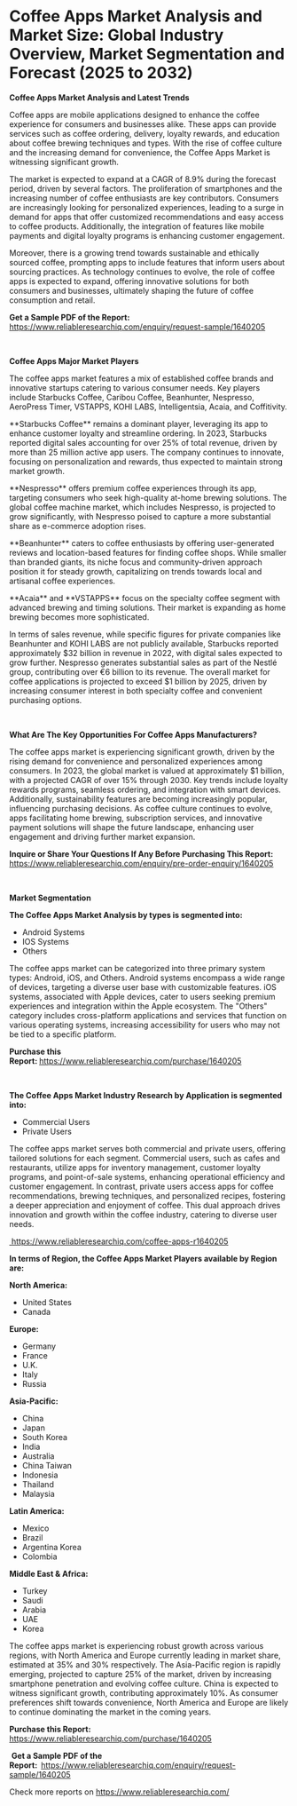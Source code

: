 <p><h1>Coffee Apps Market Analysis and Market Size: Global Industry Overview, Market Segmentation and Forecast (2025 to 2032)</h1></p><p><strong>Coffee Apps Market Analysis and Latest Trends</strong></p>
<p><p>Coffee apps are mobile applications designed to enhance the coffee experience for consumers and businesses alike. These apps can provide services such as coffee ordering, delivery, loyalty rewards, and education about coffee brewing techniques and types. With the rise of coffee culture and the increasing demand for convenience, the Coffee Apps Market is witnessing significant growth.</p><p>The market is expected to expand at a CAGR of 8.9% during the forecast period, driven by several factors. The proliferation of smartphones and the increasing number of coffee enthusiasts are key contributors. Consumers are increasingly looking for personalized experiences, leading to a surge in demand for apps that offer customized recommendations and easy access to coffee products. Additionally, the integration of features like mobile payments and digital loyalty programs is enhancing customer engagement.</p><p>Moreover, there is a growing trend towards sustainable and ethically sourced coffee, prompting apps to include features that inform users about sourcing practices. As technology continues to evolve, the role of coffee apps is expected to expand, offering innovative solutions for both consumers and businesses, ultimately shaping the future of coffee consumption and retail.</p></p>
<p><strong>Get a Sample PDF of the Report:&nbsp;</strong> <a href="https://www.reliableresearchiq.com/enquiry/request-sample/1640205?utm_campaign=2735&utm_medium=2&utm_source=Github&utm_content=ia&utm_term=05032025&utm_id=coffee-apps">https://www.reliableresearchiq.com/enquiry/request-sample/1640205</a></p>
<p>&nbsp;</p>
<p><strong>Coffee Apps Major Market Players</strong></p>
<p><p>The coffee apps market features a mix of established coffee brands and innovative startups catering to various consumer needs. Key players include Starbucks Coffee, Caribou Coffee, Beanhunter, Nespresso, AeroPress Timer, VSTAPPS, KOHI LABS, Intelligentsia, Acaia, and Coffitivity.</p><p>**Starbucks Coffee** remains a dominant player, leveraging its app to enhance customer loyalty and streamline ordering. In 2023, Starbucks reported digital sales accounting for over 25% of total revenue, driven by more than 25 million active app users. The company continues to innovate, focusing on personalization and rewards, thus expected to maintain strong market growth.</p><p>**Nespresso** offers premium coffee experiences through its app, targeting consumers who seek high-quality at-home brewing solutions. The global coffee machine market, which includes Nespresso, is projected to grow significantly, with Nespresso poised to capture a more substantial share as e-commerce adoption rises.</p><p>**Beanhunter** caters to coffee enthusiasts by offering user-generated reviews and location-based features for finding coffee shops. While smaller than branded giants, its niche focus and community-driven approach position it for steady growth, capitalizing on trends towards local and artisanal coffee experiences.</p><p>**Acaia** and **VSTAPPS** focus on the specialty coffee segment with advanced brewing and timing solutions. Their market is expanding as home brewing becomes more sophisticated. </p><p>In terms of sales revenue, while specific figures for private companies like Beanhunter and KOHI LABS are not publicly available, Starbucks reported approximately $32 billion in revenue in 2022, with digital sales expected to grow further. Nespresso generates substantial sales as part of the Nestlé group, contributing over €6 billion to its revenue. The overall market for coffee applications is projected to exceed $1 billion by 2025, driven by increasing consumer interest in both specialty coffee and convenient purchasing options.</p></p>
<p>&nbsp;</p>
<p><strong>What Are The Key Opportunities For Coffee Apps Manufacturers?</strong></p>
<p><p>The coffee apps market is experiencing significant growth, driven by the rising demand for convenience and personalized experiences among consumers. In 2023, the global market is valued at approximately $1 billion, with a projected CAGR of over 15% through 2030. Key trends include loyalty rewards programs, seamless ordering, and integration with smart devices. Additionally, sustainability features are becoming increasingly popular, influencing purchasing decisions. As coffee culture continues to evolve, apps facilitating home brewing, subscription services, and innovative payment solutions will shape the future landscape, enhancing user engagement and driving further market expansion.</p></p>
<p><strong>Inquire or Share Your Questions If Any Before Purchasing This Report:</strong> <a href="https://www.reliableresearchiq.com/enquiry/pre-order-enquiry/1640205?utm_campaign=2735&utm_medium=2&utm_source=Github&utm_content=ia&utm_term=05032025&utm_id=coffee-apps">https://www.reliableresearchiq.com/enquiry/pre-order-enquiry/1640205</a></p>
<p>&nbsp;</p>
<p><strong>Market Segmentation</strong></p>
<p><strong>The Coffee Apps Market Analysis by types is segmented into:</strong></p>
<p><ul><li>Android Systems</li><li>IOS Systems</li><li>Others</li></ul></p>
<p><p>The coffee apps market can be categorized into three primary system types: Android, iOS, and Others. Android systems encompass a wide range of devices, targeting a diverse user base with customizable features. iOS systems, associated with Apple devices, cater to users seeking premium experiences and integration within the Apple ecosystem. The "Others" category includes cross-platform applications and services that function on various operating systems, increasing accessibility for users who may not be tied to a specific platform.</p></p>
<p><strong>Purchase this Report:&nbsp;</strong><a href="https://www.reliableresearchiq.com/purchase/1640205?utm_campaign=2735&utm_medium=2&utm_source=Github&utm_content=ia&utm_term=05032025&utm_id=coffee-apps">https://www.reliableresearchiq.com/purchase/1640205</a></p>
<p>&nbsp;</p>
<p><strong>The Coffee Apps Market Industry Research by Application is segmented into:</strong></p>
<p><ul><li>Commercial Users</li><li>Private Users</li></ul></p>
<p><p>The coffee apps market serves both commercial and private users, offering tailored solutions for each segment. Commercial users, such as cafes and restaurants, utilize apps for inventory management, customer loyalty programs, and point-of-sale systems, enhancing operational efficiency and customer engagement. In contrast, private users access apps for coffee recommendations, brewing techniques, and personalized recipes, fostering a deeper appreciation and enjoyment of coffee. This dual approach drives innovation and growth within the coffee industry, catering to diverse user needs.</p></p>
<p><a href="https://www.reliableresearchiq.com/coffee-apps-r1640205?utm_campaign=2735&utm_medium=2&utm_source=Github&utm_content=ia&utm_term=05032025&utm_id=coffee-apps">&nbsp;https://www.reliableresearchiq.com/coffee-apps-r1640205</a></p>
<p><strong>In terms of Region, the Coffee Apps Market Players available by Region are:</strong></p>
<p>
    <p> <strong> North America: </strong>
        <ul>
            <li>United States</li>
            <li>Canada</li>
        </ul>
        </p> 
    <p> <strong> Europe: </strong>
        <ul>
            <li>Germany</li>
            <li>France</li>
            <li>U.K.</li>
            <li>Italy</li>
            <li>Russia</li>
        </ul>
        </p> 
    <p> <strong> Asia-Pacific: </strong>
        <ul>
            <li>China</li>
            <li>Japan</li>
            <li>South Korea</li>
            <li>India</li>
            <li>Australia</li>
            <li>China Taiwan</li>
            <li>Indonesia</li>
            <li>Thailand</li>
            <li>Malaysia</li>
        </ul>
        </p> 
    <p> <strong> Latin America: </strong>
        <ul>
            <li>Mexico</li>
            <li>Brazil</li>
            <li>Argentina Korea</li>
            <li>Colombia</li>
        </ul>
        </p> 
    <p> <strong> Middle East & Africa: </strong>
        <ul>
            <li>Turkey</li>
            <li>Saudi</li>
            <li>Arabia</li>
            <li>UAE</li>
            <li>Korea</li>
        </ul>
    </p>
    </p>
<p><p>The coffee apps market is experiencing robust growth across various regions, with North America and Europe currently leading in market share, estimated at 35% and 30% respectively. The Asia-Pacific region is rapidly emerging, projected to capture 25% of the market, driven by increasing smartphone penetration and evolving coffee culture. China is expected to witness significant growth, contributing approximately 10%. As consumer preferences shift towards convenience, North America and Europe are likely to continue dominating the market in the coming years.</p></p>
<p><strong>Purchase this Report: </strong><a href="https://www.reliableresearchiq.com/purchase/1640205?utm_campaign=2735&utm_medium=2&utm_source=Github&utm_content=ia&utm_term=05032025&utm_id=coffee-apps">https://www.reliableresearchiq.com/purchase/1640205</a></p>
<p>&nbsp;<strong>Get a Sample PDF of the Report:&nbsp;&nbsp;</strong><a href="https://www.reliableresearchiq.com/enquiry/request-sample/1640205?utm_campaign=2735&utm_medium=2&utm_source=Github&utm_content=ia&utm_term=05032025&utm_id=coffee-apps">https://www.reliableresearchiq.com/enquiry/request-sample/1640205</a></p>
<p><strong></strong></p>
<p>Check more reports on <a href="https://www.reliableresearchiq.com/?utm_campaign=2735&utm_medium=2&utm_source=Github&utm_content=ia&utm_term=05032025&utm_id=coffee-apps">https://www.reliableresearchiq.com/</a></p>